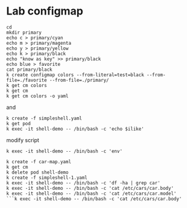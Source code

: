 # Lab configmap
```shell
cd
mkdir primary
echo c > primary/cyan
echo m > primary/magenta 
echo y > primary/yellow
echo k > primary/black
echo "know as key" >> primary/black
echo blue > favorite
cat primary/black
k create configmap colors --from-literal=test=black --from-file=./favorite --from-file=./primary/
k get cm colors
k get cm
k get cm colors -o yaml
```

and

```shell
k create -f simpleshell.yaml
k get pod
k exec -it shell-demo -- /bin/bash -c 'echo $ilike'
```
modify script

```k exec -it shell-demo -- /bin/bash -c 'env'```

```shell
k create -f car-map.yaml
k get cm
k delete pod shell-demo
k create -f simpleshell-1.yaml
k exec -it shell-demo -- /bin/bash -c 'df -ha | grep car'
k exec -it shell-demo -- /bin/bash -c 'cat /etc/cars/car.body'
k exec -it shell-demo -- /bin/bash -c 'cat /etc/cars/car.model'
```k exec -it shell-demo -- /bin/bash -c 'cat /etc/cars/car.body'